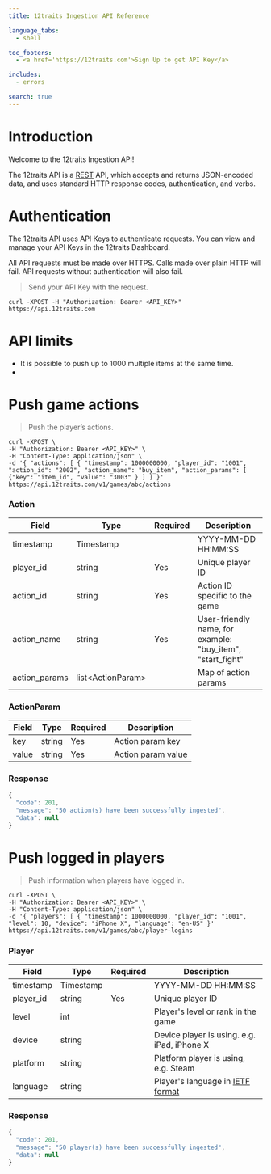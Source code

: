 ```yaml
---
title: 12traits Ingestion API Reference

language_tabs:
  - shell

toc_footers:
  - <a href='https://12traits.com'>Sign Up to get API Key</a>

includes:
  - errors

search: true
---
```


# Introduction

Welcome to the 12traits Ingestion API!

The 12traits API is a [REST](https://en.wikipedia.org/wiki/Representational_state_transfer) API, which accepts and returns JSON-encoded data, and uses standard HTTP response codes, authentication, and verbs.

# Authentication

The 12traits API uses API Keys to authenticate requests. You can view and manage your API Keys in the 12traits Dashboard.

All API requests must be made over HTTPS. Calls made over plain HTTP will fail. API requests without authentication will also fail.

> Send your API Key with the request.

```shell
curl -XPOST -H "Authorization: Bearer <API_KEY>" https://api.12traits.com
```

# API limits

- It is possible to push up to 1000 multiple items at the same time.
- 

# Push game actions

> Push the player’s actions.

```shell
curl -XPOST \
-H "Authorization: Bearer <API_KEY>" \
-H "Content-Type: application/json" \
-d '{ "actions": [ { "timestamp": 1000000000, "player_id": "1001", "action_id": "2002", "action_name": "buy_item", "action_params": [ {"key": "item_id", "value": "3003" } ] ] }'
https://api.12traits.com/v1/games/abc/actions
```

### Action

**Field**|**Type**|**Required**|**Description**
-----|-----|-----|-----
timestamp|Timestamp||YYYY-MM-DD HH:MM:SS
player_id|string|Yes|Unique player ID
action_id|string|Yes|Action ID specific to the game
action_name|string|Yes|User-friendly name, for example: "buy_item", "start_fight"
action_params|list\<ActionParam\>| |Map of action params

### ActionParam

**Field**|**Type**|**Required**|**Description**
-----|-----|-----|-----
key|string|Yes|Action param key
value|string|Yes|Action param value

### Response

```js
{
  "code": 201,
  "message": "50 action(s) have been successfully ingested",
  "data": null
}
```

# Push logged in players

> Push information when players have logged in.

```shell
curl -XPOST \
-H "Authorization: Bearer <API_KEY>" \
-H "Content-Type: application/json" \
-d '{ "players": [ { "timestamp": 1000000000, "player_id": "1001", "level": 10, "device": "iPhone X", "language": "en-US" }'
https://api.12traits.com/v1/games/abc/player-logins
```

### Player

**Field**|**Type**|**Required**|**Description**
-----|-----|-----|-----
timestamp|Timestamp||YYYY-MM-DD HH:MM:SS
player_id|string|Yes|Unique player ID
level|int||Player's level or rank in the game
device|string||Device player is using. e.g. iPad, iPhone X
platform|string||Platform player is using, e.g. Steam
language|string||Player's language in [IETF format](https://en.wikipedia.org/wiki/IETF_language_tag)

### Response

```js
{
  "code": 201,
  "message": "50 player(s) have been successfully ingested",
  "data": null
}
```